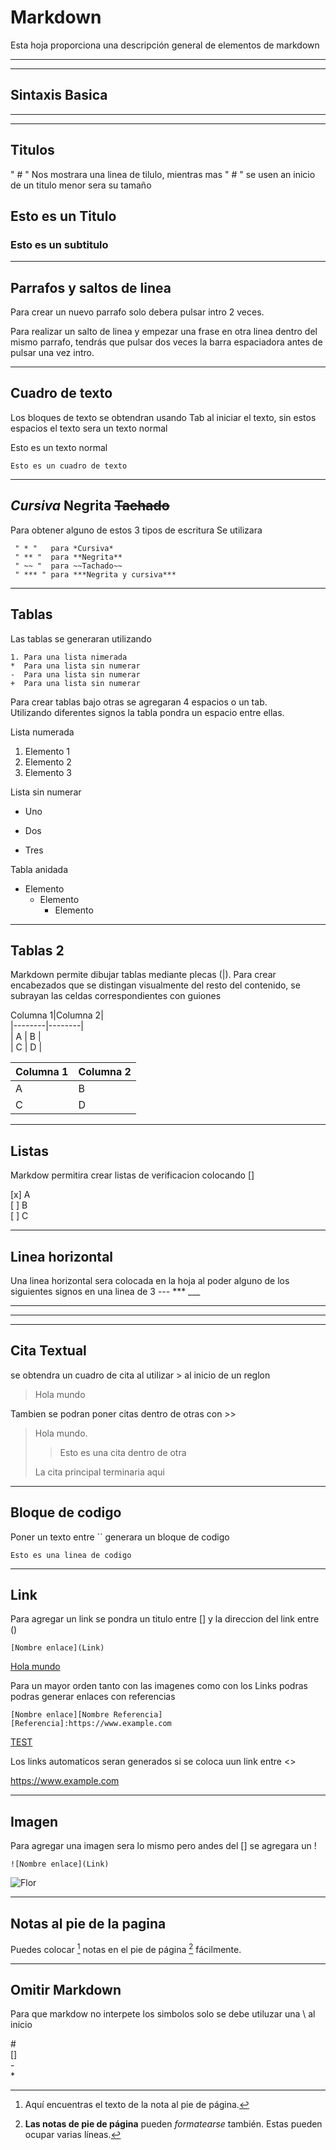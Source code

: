 # Markdown

Esta hoja proporciona una descripción general de elementos de markdown

---
---

## Sintaxis Basica

---
---

## Titulos

 " # " Nos mostrara una linea de tilulo,  mientras mas " # " se usen an inicio de un titulo menor sera su tamaño

## Esto es un Titulo

### Esto es un subtitulo

---

## Parrafos y saltos de linea

Para crear un nuevo parrafo solo debera pulsar intro 2 veces.

Para realizar un salto de linea y empezar una frase en otra linea dentro del mismo parrafo, tendrás que pulsar dos veces la barra espaciadora antes de pulsar una vez intro.

---

## Cuadro de texto

 Los bloques de texto se obtendran usando Tab al iniciar el texto, sin estos espacios el texto sera un texto normal

Esto es un texto normal

    Esto es un cuadro de texto

---

## *Cursiva* **Negrita** ~~Tachado~~

Para obtener alguno de estos 3 tipos de escritura Se utilizara

     " * "   para *Cursiva*
     " ** "  para **Negrita**
     " ~~ "  para ~~Tachado~~
     " *** " para ***Negrita y cursiva***

---

## Tablas

 Las tablas se generaran utilizando

    1. Para una lista nimerada
    *  Para una lista sin numerar
    -  Para una lista sin numerar
    +  Para una lista sin numerar

Para crear tablas bajo otras se agregaran 4 espacios o un tab.  
Utilizando diferentes signos la tabla pondra un espacio entre ellas.

 Lista numerada

1. Elemento 1
2. Elemento 2
3. Elemento 3

 Lista sin numerar

* Uno
- Dos
+ Tres

Tabla anidada

- Elemento
    - Elemento
        - Elemento

---

## Tablas 2

Markdown permite dibujar tablas mediante plecas (|). Para crear encabezados que se distingan visualmente del resto del contenido, se subrayan las celdas correspondientes con guiones

Columna 1|Columna 2|  
\|--------|--------|  
\|    A    |    B    |  
\|    C    |    D    |  

Columna 1|Columna 2|
|--------|--------|
|    A    |    B    |
|    C    |    D    |

---

## Listas

Markdow permitira crear listas de verificacion colocando []

[x] A  
[ ] B  
[ ] C  

---

## Linea horizontal

Una linea horizontal sera colocada en la hoja al poder alguno de los siguientes signos en una linea de 3 --- *** ___

---
---
---

## Cita Textual

se obtendra un cuadro de cita al utilizar > al inicio de un reglon 

> Hola mundo

Tambien se podran poner citas dentro de otras con >>

> Hola mundo.
>
>> Esto es una cita dentro de otra
>
> La cita principal terminaria aqui

---

## Bloque de codigo

Poner un texto entre `` generara un bloque de codigo

`Esto es una linea de codigo`

---

## Link

Para agregar un link se pondra un titulo entre [] y la direccion del link entre ()

    [Nombre enlace](Link)

[Hola mundo](https://www.google.com/search?client=firefox-b-d&q=Hola+mundo)

Para un mayor orden tanto con las imagenes como con los Links podras podras generar enlaces con referencias

    [Nombre enlace][Nombre Referencia]  
    [Referencia]:https://www.example.com

[TEST][Blog]


[Blog]: https://www.example.com/

Los links automaticos seran generados si se coloca uun link entre <>

<https://www.example.com>


---

## Imagen

Para agregar una imagen sera lo mismo pero andes del [] se agregara un !

    ![Nombre enlace](Link)

![Flor](https://upload.wikimedia.org/wikipedia/commons/thumb/5/51/Nelumno_nucifera_open_flower_-_botanic_garden_adelaide.jpg/1200px-Nelumno_nucifera_open_flower_-_botanic_garden_adelaide.jpg)

---

## Notas al pie de la pagina

Puedes colocar [^1] notas en el pie de página [^2] fácilmente.
[^1]: Aquí encuentras el texto de la nota al pie de página.
[^2]: **Las notas de pie de página** pueden *formatearse* también.
Estas pueden ocupar varias líneas.

---

## Omitir Markdown

Para que markdow no interpete los simbolos solo se debe utiluzar una \ al inicio  

\#  
\[]  
\-  
\*  